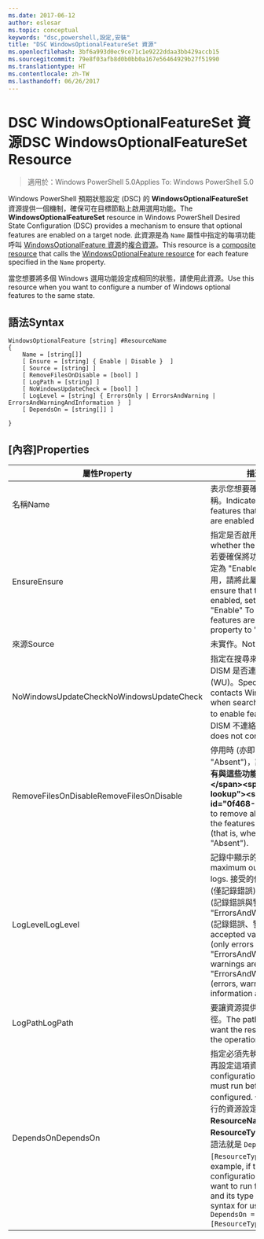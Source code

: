 ```yaml
---
ms.date: 2017-06-12
author: eslesar
ms.topic: conceptual
keywords: "dsc,powershell,設定,安裝"
title: "DSC WindowsOptionalFeatureSet 資源"
ms.openlocfilehash: 3bf6a993d0ec9ce71c1e9222ddaa3bb429accb15
ms.sourcegitcommit: 79e8f03afb8d0b0bb0a167e56464929b27f51990
ms.translationtype: HT
ms.contentlocale: zh-TW
ms.lasthandoff: 06/26/2017
---
```

# <a name="dsc-windowsoptionalfeatureset-resource"></a><span data-ttu-id="0f468-103">DSC WindowsOptionalFeatureSet 資源</span><span class="sxs-lookup"><span data-stu-id="0f468-103">DSC WindowsOptionalFeatureSet Resource</span></span>

> <span data-ttu-id="0f468-104">適用於：Windows PowerShell 5.0</span><span class="sxs-lookup"><span data-stu-id="0f468-104">Applies To: Windows PowerShell 5.0</span></span>

<span data-ttu-id="0f468-105">Windows PowerShell 預期狀態設定 (DSC) 的 **WindowsOptionalFeatureSet** 資源提供一個機制，確保可在目標節點上啟用選用功能。</span><span class="sxs-lookup"><span data-stu-id="0f468-105">The **WindowsOptionalFeatureSet** resource in Windows PowerShell Desired State Configuration (DSC) provides a mechanism to ensure that optional features are enabled on a target node.</span></span> <span data-ttu-id="0f468-106">此資源是為 `Name` 屬性中指定的每項功能呼叫 [WindowsOptionalFeature 資源](windowsOptionalFeatureResource.md)的[複合資源](authoringResourceComposite.md)。</span><span class="sxs-lookup"><span data-stu-id="0f468-106">This resource is a [composite resource](authoringResourceComposite.md) that calls the [WindowsOptionalFeature resource](windowsOptionalFeatureResource.md) for each feature specified in the `Name` property.</span></span>

<span data-ttu-id="0f468-107">當您想要將多個 Windows 選用功能設定成相同的狀態，請使用此資源。</span><span class="sxs-lookup"><span data-stu-id="0f468-107">Use this resource when you want to configure a number of Windows optional features to the same state.</span></span>

## <a name="syntax"></a><span data-ttu-id="0f468-108">語法</span><span class="sxs-lookup"><span data-stu-id="0f468-108">Syntax</span></span>

```
WindowsOptionalFeature [string] #ResourceName
{
    Name = [string[]]
    [ Ensure = [string] { Enable | Disable }  ]
    [ Source = [string] ] 
    [ RemoveFilesOnDisable = [bool] ]  
    [ LogPath = [string] ]
    [ NoWindowsUpdateCheck = [bool] ]
    [ LogLevel = [string] { ErrorsOnly | ErrorsAndWarning | ErrorsAndWarningAndInformation }  ]
    [ DependsOn = [string[]] ]
    
}
```

## <a name="properties"></a><span data-ttu-id="0f468-109">[內容]</span><span class="sxs-lookup"><span data-stu-id="0f468-109">Properties</span></span>

|  <span data-ttu-id="0f468-110">屬性</span><span class="sxs-lookup"><span data-stu-id="0f468-110">Property</span></span>  |  <span data-ttu-id="0f468-111">描述</span><span class="sxs-lookup"><span data-stu-id="0f468-111">Description</span></span>   | 
|---|---| 
| <span data-ttu-id="0f468-112">名稱</span><span class="sxs-lookup"><span data-stu-id="0f468-112">Name</span></span>| <span data-ttu-id="0f468-113">表示您想要確保啟用或停用的功能名稱。</span><span class="sxs-lookup"><span data-stu-id="0f468-113">Indicates the name of the features that you want to ensure are enabled or disabled.</span></span>| 
| <span data-ttu-id="0f468-114">Ensure</span><span class="sxs-lookup"><span data-stu-id="0f468-114">Ensure</span></span>| <span data-ttu-id="0f468-115">指定是否啟用功能。</span><span class="sxs-lookup"><span data-stu-id="0f468-115">Specifies whether the features are enabled.</span></span> <span data-ttu-id="0f468-116">若要確保將功能啟用，請將此屬性設定為 "Enable"。若要確保將功能停用，請將此屬性設定為 "Disable"。</span><span class="sxs-lookup"><span data-stu-id="0f468-116">To ensure that the features are enabled, set this property to "Enable" To ensure that the features are disabled, set the property to "Disable".</span></span>|
| <span data-ttu-id="0f468-117">來源</span><span class="sxs-lookup"><span data-stu-id="0f468-117">Source</span></span>| <span data-ttu-id="0f468-118">未實作。</span><span class="sxs-lookup"><span data-stu-id="0f468-118">Not implemented.</span></span>|
| <span data-ttu-id="0f468-119">NoWindowsUpdateCheck</span><span class="sxs-lookup"><span data-stu-id="0f468-119">NoWindowsUpdateCheck</span></span>| <span data-ttu-id="0f468-120">指定在搜尋來源檔案以啟用功能時，DISM 是否連絡 Windows Update (WU)。</span><span class="sxs-lookup"><span data-stu-id="0f468-120">Specifies whether DISM contacts Windows Update (WU) when searching for the source files to enable features.</span></span> <span data-ttu-id="0f468-121">如果是 $true，則 DISM 不連絡 WU。</span><span class="sxs-lookup"><span data-stu-id="0f468-121">If $true, DISM does not contact WU.</span></span>|
| <span data-ttu-id="0f468-122">RemoveFilesOnDisable</span><span class="sxs-lookup"><span data-stu-id="0f468-122">RemoveFilesOnDisable</span></span>| <span data-ttu-id="0f468-123">停用時 (亦即 **Ensure** 設為 "Absent")，設為 **$true** 會移除所有與這些功能相關聯的檔案。</span><span class="sxs-lookup"><span data-stu-id="0f468-123">Set to **$true** to remove all files associated with the features when they are disabled (that is, when **Ensure** is set to "Absent").</span></span>|
| <span data-ttu-id="0f468-124">LogLevel</span><span class="sxs-lookup"><span data-stu-id="0f468-124">LogLevel</span></span>| <span data-ttu-id="0f468-125">記錄中顯示的最大輸出等級。</span><span class="sxs-lookup"><span data-stu-id="0f468-125">The maximum output level shown in the logs.</span></span> <span data-ttu-id="0f468-126">接受的值包括："ErrorsOnly" (僅記錄錯誤)、"ErrorsAndWarning" (記錄錯誤與警告)，以及 "ErrorsAndWarningAndInformation" (記錄錯誤、警告和偵錯資訊)。</span><span class="sxs-lookup"><span data-stu-id="0f468-126">The accepted values are: "ErrorsOnly" (only errors are logged), "ErrorsAndWarning" (errors and warnings are logged), and "ErrorsAndWarningAndInformation" (errors, warnings, and debug information are logged).</span></span>|
| <span data-ttu-id="0f468-127">LogPath</span><span class="sxs-lookup"><span data-stu-id="0f468-127">LogPath</span></span>| <span data-ttu-id="0f468-128">要讓資源提供者記錄作業的記錄檔路徑。</span><span class="sxs-lookup"><span data-stu-id="0f468-128">The path to a log file where you want the resource provider to log the operation.</span></span>| 
| <span data-ttu-id="0f468-129">DependsOn</span><span class="sxs-lookup"><span data-stu-id="0f468-129">DependsOn</span></span>| <span data-ttu-id="0f468-130">指定必須先執行另一項資源的設定，再設定這項資源。</span><span class="sxs-lookup"><span data-stu-id="0f468-130">Specifies that the configuration of another resource must run before this resource is configured.</span></span> <span data-ttu-id="0f468-131">例如，如果第一個想要執行的資源設定指令碼區塊的識別碼是 __ResourceName__，而它的類型是 __ResourceType__，則使用這個屬性的語法就是 `DependsOn = "[ResourceType]ResourceName"`。</span><span class="sxs-lookup"><span data-stu-id="0f468-131">For example, if the ID of the resource configuration script block that you want to run first is __ResourceName__ and its type is __ResourceType__, the syntax for using this property is `DependsOn = "[ResourceType]ResourceName"`.</span></span>| 
 



